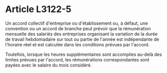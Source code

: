 # Article L3122-5

Un accord collectif d'entreprise ou d'établissement ou, à défaut, une convention ou un accord de branche peut prévoir que la rémunération mensuelle des salariés des entreprises organisant la variation de la durée de travail hebdomadaire sur tout ou partie de l'année est indépendante de l'horaire réel et est calculée dans les conditions prévues par l'accord. 
  
   
Toutefois, lorsque les heures supplémentaires sont accomplies au-delà des limites prévues par l'accord, les rémunérations correspondantes sont payées avec le salaire du mois considéré.